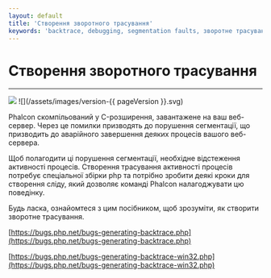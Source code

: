 ```yaml
---
layout: default
title: 'Створення зворотного трасування'
keywords: 'backtrace, debugging, segmentation faults, зворотне трасування, відлагодження, виловлювання помилок'
---
```


# Створення зворотного трасування
- - -
![](/assets/images/document-status-stable-success.svg) ![](/assets/images/version-{{ pageVersion }}.svg)

Phalcon скомпільований у C-розширення, завантажене на ваш веб-сервер. Через це помилки призводять до порушення сегментації, що призводить до аварійного завершення деяких процесів вашого веб-сервера.

Щоб полагодити ці порушення сегментації, необхідне відстеження активності процесів. Створення трасування активності процесів потребує спеціальної збірки php та потрібно зробити деякі кроки для створення сліду, який дозволяє команді Phalcon налагоджувати цю поведінку.

Будь ласка, ознайомтеся з цим посібником, щоб зрозуміти, як створити зворотне трасування.

[https://bugs.php.net/bugs-generating-backtrace.php](https://bugs.php.net/bugs-generating-backtrace.php)

[https://bugs.php.net/bugs-generating-backtrace-win32.php](https://bugs.php.net/bugs-generating-backtrace-win32.php)
